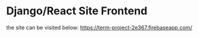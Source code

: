 # Django/React Site Frontend
the site can be visited below:
https://term-project-2e367.firebaseapp.com/
